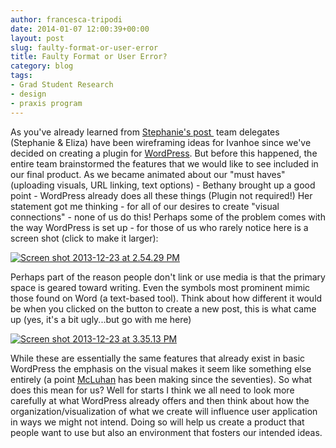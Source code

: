 ```yaml
---
author: francesca-tripodi
date: 2014-01-07 12:00:39+00:00
layout: post
slug: faulty-format-or-user-error
title: Faulty Format or User Error?
category: blog
tags:
- Grad Student Research
- design
- praxis program
---
```


As you've already learned from [Stephanie's post ](http://www.scholarslab.org/grad-student-research/turning-points-in-praxis-new-roles-wire-frames-and-programming-languages/) team delegates (Stephanie & Eliza) have been wireframing ideas for Ivanhoe since we've decided on creating a plugin for [WordPress](http://wordpress.org/). But before this happened, the entire team brainstormed the features that we would like to see included in our final product. As we became animated about our "must haves" (uploading visuals, URL linking, text options) - Bethany brought up a good point - WordPress already does all these things (Plugin not required!) Her statement got me thinking - for all of our desires to create "visual connections" - none of us do this! Perhaps some of the problem comes with the way WordPress is set up - for those of us who rarely notice here is a screen shot (click to make it larger):


[![Screen shot 2013-12-23 at 2.54.29 PM](http://static.scholarslab.org/wp-content/uploads/2013/12/Screen-shot-2013-12-23-at-2.54.29-PM-300x157.png)](http://static.scholarslab.org/wp-content/uploads/2013/12/Screen-shot-2013-12-23-at-2.54.29-PM.png)


Perhaps part of the reason people don't link or use media is that the primary space is geared toward writing. Even the symbols most prominent mimic those found on Word (a text-based tool). Think about how different it would be when you clicked on the button to create a new post, this is what came up (yes, it's a bit ugly...but go with me here)

[![Screen shot 2013-12-23 at 3.35.13 PM](http://static.scholarslab.org/wp-content/uploads/2013/12/Screen-shot-2013-12-23-at-3.35.13-PM-300x277.png)](http://static.scholarslab.org/wp-content/uploads/2013/12/Screen-shot-2013-12-23-at-3.35.13-PM.png)

While these are essentially the same features that already exist in basic WordPress the emphasis on the visual makes it seem like something else entirely (a point [McLuhan](http://www.youtube.com/watch?v=ImaH51F4HBw) has been making since the seventies). So what does this mean for us? Well for starts I think we all need to look more carefully at what WordPress already offers and then think about how the organization/visualization of what we create will influence user application in ways we might not intend. Doing so will help us create a product that people want to use but also an environment that fosters our intended ideas.
